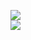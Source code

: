 [![](https://img.shields.io/badge/Made%20With-Github%20Spray-lightgrey.svg?style=for-the-badge&logo=github)](https://github.com/Annihil/github-spray#12526)  
[![](https://i.imgur.com/2DrTn0Z.gif)](https://github.com/Annihil/github-spray)